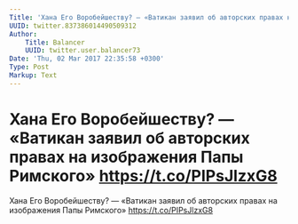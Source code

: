 ```yaml
---
Title: 'Хана Его Воробейшеству? — «Ватикан заявил об авторских правах на изображения Папы Римского» https://t.co/PIPsJlzxG8'
UUID: twitter.837386014490509312
Author:
    Title: Balancer
    UUID: twitter.user.balancer73
Date: 'Thu, 02 Mar 2017 22:35:58 +0300'
Type: Post
Markup: Text
---
```


# Хана Его Воробейшеству? — «Ватикан заявил об авторских правах на изображения Папы Римского» https://t.co/PIPsJlzxG8

Хана Его Воробейшеству? — «Ватикан заявил об авторских
правах на изображения Папы Римского»
https://t.co/PIPsJlzxG8